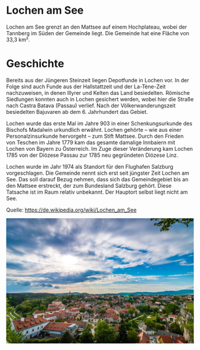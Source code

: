 ﻿# Lochen am See
Lochen am See grenzt an den Mattsee auf einem Hochplateau, wobei der Tannberg im Süden der Gemeinde liegt. Die Gemeinde hat eine Fläche von 33,3 km².

# Geschichte
Bereits aus der Jüngeren Steinzeit liegen Depotfunde in Lochen vor. In der Folge sind auch Funde aus der Hallstattzeit und der La-Tène-Zeit nachzuweisen, in denen Illyrer und Kelten das Land besiedelten. Römische Siedlungen konnten auch in Lochen gesichert werden, wobei hier die Straße nach Castra Batava (Passau) verlief. Nach der Völkerwanderungszeit besiedelten Bajuvaren ab dem 6. Jahrhundert das Gebiet.

Lochen wurde das erste Mal im Jahre 903 in einer Schenkungsurkunde des Bischofs Madalwin urkundlich erwähnt. Lochen gehörte – wie aus einer Personalzinsurkunde hervorgeht – zum Stift Mattsee. Durch den Frieden von Teschen im Jahre 1779 kam das gesamte damalige Innbaiern mit Lochen von Bayern zu Österreich. Im Zuge dieser Veränderung kam Lochen 1785 von der Diözese Passau zur 1785 neu gegründeten Diözese Linz.

Lochen wurde im Jahr 1974 als Standort für den Flughafen Salzburg vorgeschlagen. Die Gemeinde nennt sich erst seit jüngster Zeit Lochen am See. Das soll darauf Bezug nehmen, dass sich das Gemeindegebiet bis an den Mattsee erstreckt, der zum Bundesland Salzburg gehört. Diese Tatsache ist im Raum relativ unbekannt. Der Hauptort selbst liegt nicht am See.

Quelle: https://de.wikipedia.org/wiki/Lochen_am_See

![Bildtext](foto1.jpeg "Big city")